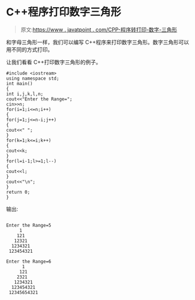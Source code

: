 # C++程序打印数字三角形

> 原文:[https://www . javatpoint . com/CPP-程序转打印-数字-三角形](https://www.javatpoint.com/cpp-program-to-print-number-triangle)

和字母三角形一样，我们可以编写 C++程序来打印数字三角形。数字三角形可以用不同的方式打印。

让我们看看 C++打印数字三角形的例子。

```
#include <iostream>
using namespace std;
int main()
{
int i,j,k,l,n;  
cout<<"Enter the Range=";  
cin>>n;  
for(i=1;i<=n;i++)  
{  
for(j=1;j<=n-i;j++)  
{  
cout<<" ";  
}  
for(k=1;k<=i;k++)  
{  
cout<<k;  
}  
for(l=i-1;l>=1;l--)  
{  
cout<<l;  
}  
cout<<"\n";  
}  
return 0;
}

```

输出:

```

Enter the Range=5
     1
    121
   12321
  1234321
 123454321  

```

```
Enter the Range=6
      1
     121
    2321
   1234321 
  123454321
 12345654321  

```